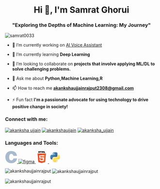  <h1 align="center">Hi 👋, I'm Samrat Ghorui</h1>
<h3 align="center">"Exploring the Depths of Machine Learning: My Journey"</h3>

<p align="left"> <img src="https://komarev.com/ghpvc/?username=samrat0033&label=Profile%20views&color=0e75b6&style=flat" alt="samrat0033" /> </p>

- 🔭 I’m currently working on [AI Voice Assistant](https://colab.research.google.com/drive/1hLRhO7zJypUDenw5dh3KzNkpCG7C55nR?usp=drive_link)

- 🌱 I’m currently learning **Deep Learning**

- 👯 I’m looking to collaborate on **projects that involve applying ML/DL to solve challenging problems.**

- 💬 Ask me about **Python,Machine Learning,R**

- 📫 How to reach me **akankshaujjainrajput2308@gmail.com**

- ⚡ Fun fact **I'm a passionate advocate for using technology to drive positive change in society!**

<h3 align="left">Connect with me:</h3>
<p align="left">
<a href="https://linkedin.com/in/akanksha ujjain" target="blank"><img align="center" src="https://raw.githubusercontent.com/rahuldkjain/github-profile-readme-generator/master/src/images/icons/Social/linked-in-alt.svg" alt="akanksha ujjain" height="30" width="40" /></a>
<a href="https://kaggle.com/akankshaujjain" target="blank"><img align="center" src="https://raw.githubusercontent.com/rahuldkjain/github-profile-readme-generator/master/src/images/icons/Social/kaggle.svg" alt="akankshaujjain" height="30" width="40" /></a>
<a href="https://instagram.com/akanksha_ujjain" target="blank"><img align="center" src="https://raw.githubusercontent.com/rahuldkjain/github-profile-readme-generator/master/src/images/icons/Social/instagram.svg" alt="akanksha_ujjain" height="30" width="40" /></a>
</p>

<h3 align="left">Languages and Tools:</h3>
<p align="left"> <a href="https://www.cprogramming.com/" target="_blank" rel="noreferrer"> <img src="https://raw.githubusercontent.com/devicons/devicon/master/icons/c/c-original.svg" alt="c" width="40" height="40"/> </a> <a href="https://www.figma.com/" target="_blank" rel="noreferrer"> <img src="https://www.vectorlogo.zone/logos/figma/figma-icon.svg" alt="figma" width="40" height="40"/> </a> <a href="https://www.w3.org/html/" target="_blank" rel="noreferrer"> <img src="https://raw.githubusercontent.com/devicons/devicon/master/icons/html5/html5-original-wordmark.svg" alt="html5" width="40" height="40"/> </a> <a href="https://www.python.org" target="_blank" rel="noreferrer"> <img src="https://raw.githubusercontent.com/devicons/devicon/master/icons/python/python-original.svg" alt="python" width="40" height="40"/> </a> </p>

<p><img align="left" src="https://github-readme-stats.vercel.app/api/top-langs?username=akankshaujjainrajput&show_icons=true&locale=en&layout=compact" alt="akankshaujjainrajput" /></p>

<p>&nbsp;<img align="center" src="https://github-readme-stats.vercel.app/api?username=akankshaujjainrajput&show_icons=true&locale=en" alt="akankshaujjainrajput" /></p>

<p><img align="center" src="https://github-readme-streak-stats.herokuapp.com/?user=akankshaujjainrajput&" alt="akankshaujjainrajput" /></p>
